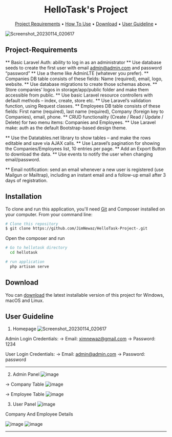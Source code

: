 
<h1 align="center">
  <br>  
  HelloTask's Project
  <br>
</h1>





<p align="center">
  <a href="#key-features">Project Requirements</a> •
  <a href="#installation">How To Use</a> •
  <a href="#download">Download</a> •
  <a href="#user-guideline">User Guideline</a> •
  
</p>

![Screenshot_20230114_020617](https://user-images.githubusercontent.com/63665452/212410379-3793d41e-5989-4433-8ac2-5bf8c6a8ca14.png)

## Project-Requirements

** Basic Laravel Auth: ability to log in as an administrator 
** Use database seeds to create the first user with email admin@admin.com and password “password” 
** Use a theme like AdminLTE (whatever you prefer). 
** Companies DB table consists of these fields: Name (required), email, logo, website. 
** Use database migrations to create those schemas above. 
** Store companies’ logos in storage/app/public folder and make them accessible from public. 
** Use basic Laravel resource controllers with default methods – index, create, store etc. 
** Use Laravel’s validation function, using Request classes. 
** Employees DB table consists of these fields: First name (required), last name (required), Company (foreign key to Companies), 
email, phone. 
** CRUD functionality (Create / Read / Update / Delete) for two menu items: Companies and Employees.
** Use Laravel make: auth as the default Bootstrap-based design theme.

** Use the Datatables.net library to show tables – and make the rows editable and save via AJAX calls.
** Use Laravel’s pagination for showing the Companies/Employees list, 10 entries per page.
** Add an Export Button to download the data.
** Use events to notify the user when changing email/password.

** Email notification: send an email whenever a new user is registered (use Mailgun or Mailtrap), including an instant email and 
a follow-up email after 3 days of registration.

## Installation

To clone and run this application, you'll need [Git](https://git-scm.com) and Composer installed on your computer. From your command line:

```bash
# Clone this repository
$ git clone https://github.com/JimNewaz/HelloTask-Project-.git

```

Open the composer and run 

```bash
# Go to hellotask directory
  cd hellotask

# run application
  php artisan serve

```


## Download

You can [download](https://github.com/JimNewaz/HelloTask-Project-) the latest installable version of this project for Windows, macOS and Linux.

## User Guideline

1) Homepage 
![Screenshot_20230114_020617](https://user-images.githubusercontent.com/63665452/212410443-4bf71242-37db-4bdd-a5e2-04128ad534fa.png)

Admin Login Credentials: 
-> Email: ximnewaz@gmail.com
-> Password: 1234

User Login Credentials: 
-> Email: admin@admin.com
-> Password: password

<hr>

2) Admin Panel
![image](https://user-images.githubusercontent.com/63665452/212410710-c1d71f10-b043-4491-869b-26f74c078306.png)


-> Company Table
![image](https://user-images.githubusercontent.com/63665452/212411039-9db96e6b-7d0c-4a8e-b5f6-3987fa82df07.png)

-> Employee Table
![image](https://user-images.githubusercontent.com/63665452/212411109-c9392f5d-e6d7-4be2-bee8-c21174a522f1.png)


3) User Panel 
![image](https://user-images.githubusercontent.com/63665452/212410858-8ec1b84b-978c-49dd-b8f8-b5a8ac0b2721.png)


Company And Employee Details

![image](https://user-images.githubusercontent.com/63665452/212411217-3f1e3265-28ee-4a56-afeb-d102e472ad38.png)
![image](https://user-images.githubusercontent.com/63665452/212411267-85fd6d68-ecdf-4e74-ae9a-37ca078d9303.png)



---



